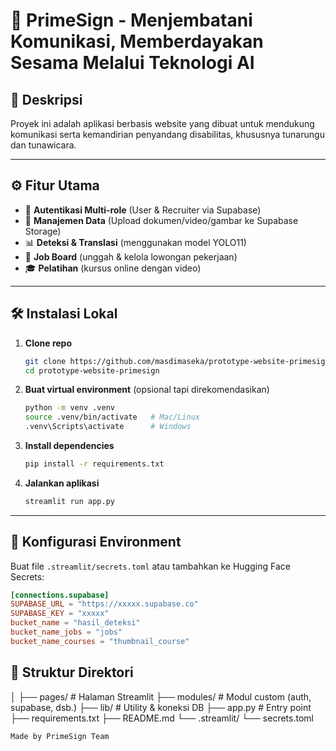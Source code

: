# 🏡 PrimeSign - Menjembatani Komunikasi, Memberdayakan Sesama Melalui Teknologi AI

## 📌 Deskripsi

Proyek ini adalah aplikasi berbasis website yang dibuat untuk mendukung komunikasi serta kemandirian penyandang disabilitas, khususnya tunarungu dan tunawicara.

---

## ⚙️ Fitur Utama

- 🔑 **Autentikasi Multi-role** (User & Recruiter via Supabase)
- 📂 **Manajemen Data** (Upload dokumen/video/gambar ke Supabase Storage)
- 📊 **Deteksi & Translasi** (menggunakan model YOLO11)
- 📝 **Job Board** (unggah & kelola lowongan pekerjaan)
- 🎓 **Pelatihan** (kursus online dengan video)

---

## 🛠️ Instalasi Lokal

1. **Clone repo**

   ```bash
   git clone https://github.com/masdimaseka/prototype-website-primesign.git
   cd prototype-website-primesign
   ```

2. **Buat virtual environment** (opsional tapi direkomendasikan)

   ```bash
   python -m venv .venv
   source .venv/bin/activate   # Mac/Linux
   .venv\Scripts\activate      # Windows
   ```

3. **Install dependencies**

   ```bash
   pip install -r requirements.txt
   ```

4. **Jalankan aplikasi**
   ```bash
   streamlit run app.py
   ```

---

## 🔑 Konfigurasi Environment

Buat file `.streamlit/secrets.toml` atau tambahkan ke Hugging Face Secrets:

```toml
[connections.supabase]
SUPABASE_URL = "https://xxxxx.supabase.co"
SUPABASE_KEY = "xxxxx"
bucket_name = "hasil_deteksi"
bucket_name_jobs = "jobs"
bucket_name_courses = "thumbnail_course"
```

## 📂 Struktur Direktori

│
├── pages/ # Halaman Streamlit
├── modules/ # Modul custom (auth, supabase, dsb.)
├── lib/ # Utility & koneksi DB
├── app.py # Entry point
├── requirements.txt
├── README.md
└── .streamlit/
└── secrets.toml

```
Made by PrimeSign Team
```
